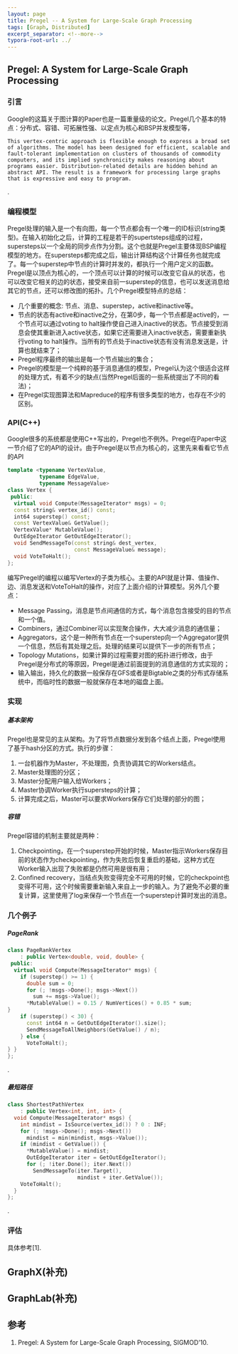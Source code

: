 ```yaml
---
layout: page
title: Pregel -- A System for Large-Scale Graph Processing
tags: [Graph, Distributed]
excerpt_separator: <!--more-->
typora-root-url: ../
---
```




## Pregel: A System for Large-Scale Graph Processing



### 引言

  Google的这篇关于图计算的Paper也是一篇重量级的论文。Pregel几个基本的特点：分布式、容错、可拓展性强、以定点为核心和BSP并发模型等，

```
This vertex-centric approach is flexible enough to express a broad set of algorithms. The model has been designed for efficient, scalable and fault-tolerant implementation on clusters of thousands of commodity computers, and its implied synchronicity makes reasoning about programs easier. Distribution-related details are hidden behind an abstract API. The result is a framework for processing large graphs that is expressive and easy to program.
```

.

### 编程模型

   Pregel处理的输入是一个有向图，每一个节点都会有一个唯一的ID标识(string类型)。在输入初始化之后，计算的工程是若干的supertsteps组成的过程，supersteps以一个全局的同步点作为分割。这个也就是Pregel主要体现BSP编程模型的地方。在supersteps都完成之后，输出计算结构这个计算任务也就完成了。每一个superstep中节点的计算时并发的，都执行一个用户定义的函数。Pregel是以顶点为核心的，一个顶点可以计算的时候可以改变它自从的状态，也可以改变它相关的边的状态，接受来自前一superstep的信息，也可以发送消息给其它的节点，还可以修改图的拓扑。几个Pregel模型特点的总结：

* 几个重要的概念: 节点、消息、superstep，active和inactive等。
* 节点的状态有active和inactive之分，在第0步，每一个节点都是active的，一个节点可以通过voting to halt操作使自己进入inactive的状态。节点接受到消息会使其重新进入active状态，如果它还需要进入inactive状态，需要重新执行voting to halt操作。当所有的节点处于inactive状态有没有消息发送是，计算也就结束了；
* Pregel程序最终的输出是每一个节点输出的集合；
* Pregel的模型是一个纯粹的基于消息通信的模型，Pregel认为这个很适合这样的处理方式，有着不少的缺点(当然Pregel后面的一些系统提出了不同的看法)；
* 在Pregel实现图算法和Mapreduce的程序有很多类型的地方，也存在不少的区别。



### API(C++)

  Google很多的系统都是使用C++写出的，Pregel也不例外。Pregel在Paper中这一节介绍了它的API的设计。由于Pregel是以节点为核心的，这里先来看看它节点的API

```c++
template <typename VertexValue,
          typename EdgeValue,
          typename MessageValue>
class Vertex {
 public:
  virtual void Compute(MessageIterator* msgs) = 0;
  const string& vertex_id() const;
  int64 superstep() const;
  const VertexValue& GetValue();
  VertexValue* MutableValue();
  OutEdgeIterator GetOutEdgeIterator();
  void SendMessageTo(const string& dest_vertex,
                     const MessageValue& message);
  void VoteToHalt();
};
```

编写Pregel的编程以编写Vertex的子类为核心。主要的API就是计算、值操作、边、消息发送和VoteToHalt的操作，对应了上面介绍的计算模型。另外几个要点：

* Message Passing，消息是节点间通信的方式，每个消息包含接受的目的节点和一个值。
* Combiners，通过Combiner可以实现聚合操作，大大减少消息的通信量；
* Aggregators，这个是一种所有节点在一个superstep向一个Aggregator提供一个信息，然后有其处理之后。处理的结果可以提供下一步的所有节点；
* Topology Mutations，如果计算的过程需要对图的拓扑进行修改，由于Pregel是分布式的等原因，Pregel是通过前面提到的消息通信的方式实现的；
* 输入输出，持久化的数据一般保存在GFS或者是Bigtable之类的分布式存储系统中，而临时性的数据一般就保存在本地的磁盘上面。



### 实现

##### 基本架构

  Pregel也是常见的主从架构。为了将节点数据分发到各个结点上面，Pregel使用了基于hash分区的方式。执行的步骤：

1. 一台机器作为Master，不处理图，负责协调其它的Workers结点。
2. Master处理图的分区；
3. Master分配用户输入给Workers；
4. Master协调Worker执行supersteps的计算；
5. 计算完成之后，Master可以要求Workers保存它们处理的部分的图；



##### 容错

  Pregel容错的机制主要就是两种：

1. Checkpointing，在一个superstep开始的时候，Master指示Workers保存目前的状态作为checkpointing，作为失败后恢复重启的基础，这种方式在Worker输入出现了失败都是仍然可用是很有用；
2. Confined recovery，当结点失败变得完全不可用的时候，它的checkpoint也变得不可用，这个时候需要重新输入来自上一步的输入。为了避免不必要的重复计算，这里使用了log来保存一个节点在一个superstep计算时发出的消息。



### 几个例子



##### PageRank

```c++
class PageRankVertex
    : public Vertex<double, void, double> {
 public:
  virtual void Compute(MessageIterator* msgs) {
    if (superstep() >= 1) {
      double sum = 0;
      for (; !msgs->Done(); msgs->Next())
        sum += msgs->Value();
      *MutableValue() = 0.15 / NumVertices() + 0.85 * sum;
}
    if (superstep() < 30) {
      const int64 n = GetOutEdgeIterator().size();
      SendMessageToAllNeighbors(GetValue() / n);
    } else {
      VoteToHalt();
} }
};
```

.

##### 最短路径

```c++
class ShortestPathVertex
    : public Vertex<int, int, int> {
  void Compute(MessageIterator* msgs) {
    int mindist = IsSource(vertex_id()) ? 0 : INF;
    for (; !msgs->Done(); msgs->Next())
      mindist = min(mindist, msgs->Value());
    if (mindist < GetValue()) {
      *MutableValue() = mindist;
      OutEdgeIterator iter = GetOutEdgeIterator();
      for (; !iter.Done(); iter.Next())
        SendMessageTo(iter.Target(),
                      mindist + iter.GetValue());
    VoteToHalt();
  }
};

```

.

### 评估

  具体参考[1].



## GraphX(补充)





## GraphLab(补充)



## 参考

1. Pregel: A System for Large-Scale Graph Processing, SIGMOD’10.

